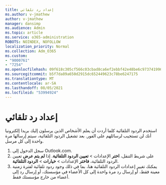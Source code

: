 ```yaml
---
title: إعداد رد تلقائي
ms.author: v-jmathew
author: v-jmathew
manager: dansimp
ms.audience: Admin
ms.topic: article
ms.service: o365-administration
ROBOTS: NOINDEX, NOFOLLOW
localization_priority: Normal
ms.collection: Adm_O365
ms.custom:
- "9000761"
- "7254"
ms.openlocfilehash: 09f618c305cf566c03cbad8ca6ef2ebbf42e48be6c97374199654005698053df
ms.sourcegitcommit: b5f7da89a650d2915dc652449623c78be6247175
ms.translationtype: MT
ms.contentlocale: ar-SA
ms.lasthandoff: 08/05/2021
ms.locfileid: "53994924"
---
```

# <a name="set-up-an-automatic-reply"></a>إعداد رد تلقائي

استخدم الردود التلقائية كلما أردت أن يعلم الأشخاص الذين يرسلون إليك بريدا إلكترونيا أنك لن تستجيب لرسائلهم على الفور. بعد تشغيل الردود التلقائية، سيتم إرسالها مرة واحدة إلى كل مرسل.

1. سجل الدخول إلى Outlook.com.
2. على شريط التنقل، **اختر** الإعدادات  >  **تعيين الردود التلقائية**. إذا **لم يتم عرض** تعيين الردود التلقائية، **فاختر** الإعدادات  >  **خيارات**  >  **الردود التلقائية**.
3. يمكنك تغيير إعدادات الردود التلقائية هنا، بما في ذلك وجود ردود تلقائية لفترة زمنية معينة فقط، أو إرسال رد مرة واحدة إلى كل الأعضاء في مؤسستك، أو إرسال رد إلى أعضاء من خارج مؤسستك فقط.
